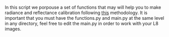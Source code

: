 In this script we porpouse a set of functions that may will help you to 
make radiance and reflectance calibration following [this](https://www.researchgate.net/publication/264347106_RADIOMETRIC_CROSS_CALIBRATION_OF_LANDSAT_8_OPERATIONAL_LAND_IMAGER) methodology. It is important that you must have the functions.py and main.py at the same level in any directory, feel free to edit the main.py in order to work with your L8 images. 